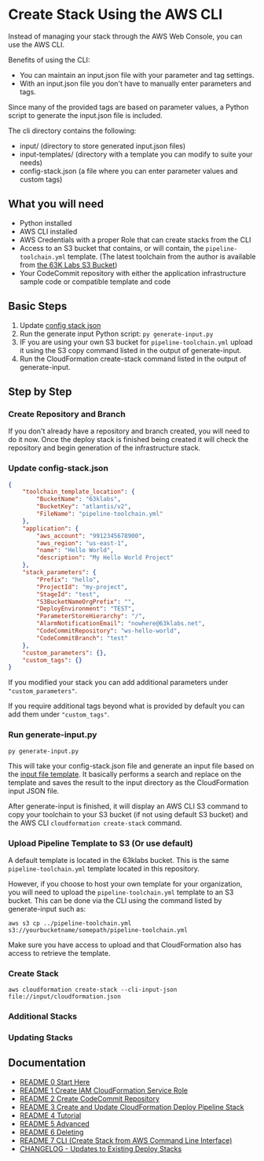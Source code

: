 # Create Stack Using the AWS CLI

Instead of managing your stack through the AWS Web Console, you can use the AWS CLI.

Benefits of using the CLI:

- You can maintain an input.json file with your parameter and tag settings.
- With an input.json file you don't have to manually enter parameters and tags.

Since many of the provided tags are based on parameter values, a Python script to generate the input.json file is included.

The cli directory contains the following:

- input/ (directory to store generated input.json files)
- input-templates/ (directory with a template you can modify to suite your needs)
- config-stack.json  (a file where you can enter parameter values and custom tags)

## What you will need

- Python installed
- AWS CLI installed
- AWS Credentials with a proper Role that can create stacks from the CLI
- Access to an S3 bucket that contains, or will contain, the `pipeline-toolchain.yml` template. (The latest toolchain from the author is available from [the 63K Labs S3 Bucket](https://63klabs.s3.amazonaws.com/atlantis/pipeline-toolchain.yml))
- Your CodeCommit repository with either the application infrastructure sample code or compatible template and code

## Basic Steps

1. Update [config stack json](./config-stack.json)
2. Run the generate input Python script: `py generate-input.py`
3. IF you are using your own S3 bucket for `pipeline-toolchain.yml` upload it using the S3 copy command listed in the output of generate-input.
4. Run the CloudFormation create-stack command listed in the output of generate-input.

## Step by Step


### Create Repository and Branch

If you don't already have a repository and branch created, you will need to do it now. Once the deploy stack is finished being created it will check the repository and begin generation of the infrastructure stack.

### Update config-stack.json

```json
{
    "toolchain_template_location": {
        "BucketName": "63klabs",
        "BucketKey": "atlantis/v2",
        "FileName": "pipeline-toolchain.yml"
    },
    "application": {
        "aws_account": "9912345678900",
        "aws_region": "us-east-1",
        "name": "Hello World",
        "description": "My Hello World Project"
    },
    "stack_parameters": {
        "Prefix": "hello",
        "ProjectId": "my-project",
        "StageId": "test",
        "S3BucketNameOrgPrefix": "",
        "DeployEnvironment": "TEST",
        "ParameterStoreHierarchy": "/",
        "AlarmNotificationEmail": "nowhere@63klabs.net",
        "CodeCommitRepository": "ws-hello-world",
        "CodeCommitBranch": "test"
    },
    "custom_parameters": {},
    "custom_tags": {}
}
```

If you modified your stack you can add additional parameters under `"custom_parameters"`.

If you require additional tags beyond what is provided by default you can add them under `"custom_tags"`.

### Run generate-input.py

`py generate-input.py`

This will take your config-stack.json file and generate an input file based on the [input file template](./cli/input-templates/input-template-cloudformation.json). It basically performs a search and replace on the template and saves the result to the input directory as the CloudFormation input JSON file.

After generate-input is finished, it will display an AWS CLI S3 command to copy your toolchain to your S3 bucket (if not using default S3 bucket) and the AWS CLI `cloudformation create-stack` command.

### Upload Pipeline Template to S3 (Or use default)

A default template is located in the 63klabs bucket. This is the same `pipeline-toolchain.yml` template located in this repository.

However, if you choose to host your own template for your organization, you will need to upload the `pipeline-toolchain.yml` template to an S3 bucket. This can be done via the CLI using the command listed by generate-input such as:

`aws s3 cp ../pipeline-toolchain.yml s3://yourbucketname/somepath/pipeline-toolchain.yml`

Make sure you have access to upload and that CloudFormation also has access to retrieve the template.

### Create Stack

`aws cloudformation create-stack --cli-input-json file://input/cloudformation.json`

### Additional Stacks

### Updating Stacks

## Documentation

- [README 0 Start Here](./README-0-Start-Here.md)
- [README 1 Create IAM CloudFormation Service Role](./README-1-IAM-CloudFormation-Service_Role.md)
- [README 2 Create CodeCommit Repository](./README-2-CodeCommit-Repository.md)
- [README 3 Create and Update CloudFormation Deploy Pipeline Stack](./README-3-CloudFormation-Deploy-Stack.md)
- [README 4 Tutorial](./README-4-Tutorial.md)
- [README 5 Advanced](./README-5-Advanced.md)
- [README 6 Deleting](./README-6-Deleting.md)
- [README 7 CLI (Create Stack from AWS Command Line Interface)](./README-7-CLI.md)
- [CHANGELOG - Updates to Existing Deploy Stacks](../CHANGELOG.md)